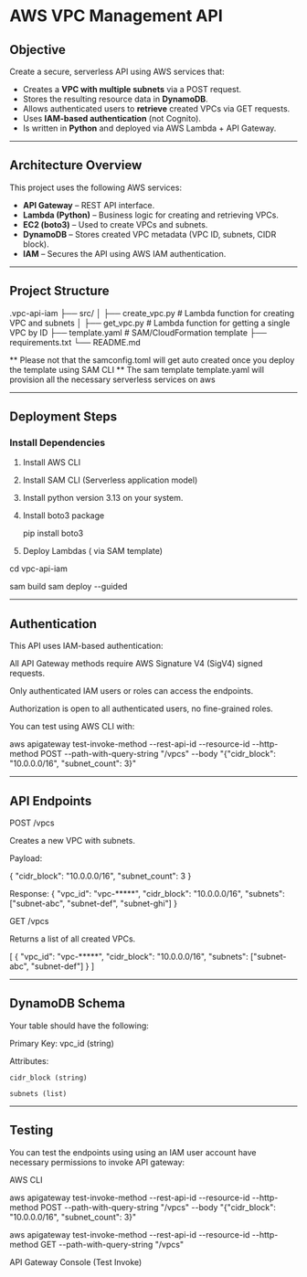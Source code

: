 #  AWS VPC Management API


##  Objective

Create a secure, serverless API using AWS services that:

- Creates a **VPC with multiple subnets** via a POST request.
- Stores the resulting resource data in **DynamoDB**.
- Allows authenticated users to **retrieve** created VPCs via GET requests.
- Uses **IAM-based authentication** (not Cognito).
- Is written in **Python** and deployed via AWS Lambda + API Gateway.

---

## Architecture Overview


This project uses the following AWS services:

- **API Gateway** – REST API interface.
- **Lambda (Python)** – Business logic for creating and retrieving VPCs.
- **EC2 (boto3)** – Used to create VPCs and subnets.
- **DynamoDB** – Stores created VPC metadata (VPC ID, subnets, CIDR block).
- **IAM** – Secures the API using AWS IAM authentication.

---

##  Project Structure


.vpc-api-iam
├── src/
│ ├── create_vpc.py # Lambda function for creating VPC and subnets
│ ├── get_vpc.py # Lambda function for getting a single VPC by ID
├── template.yaml # SAM/CloudFormation template 
├── requirements.txt
└── README.md

** Please not that the samconfig.toml will get auto created once you deploy the template using SAM CLI
** The sam template template.yaml will provision all the necessary serverless services on aws

---

##  Deployment Steps


### Install Dependencies

1. Install AWS CLI

2. Install SAM CLI (Serverless application model)

3. Install python version 3.13 on your system.

4. Install boto3 package 

   pip install boto3


5. Deploy Lambdas ( via SAM template)

cd vpc-api-iam

sam build
sam deploy --guided


---

##  Authentication


This API uses IAM-based authentication:

All API Gateway methods require AWS Signature V4 (SigV4) signed requests.

Only authenticated IAM users or roles can access the endpoints.

Authorization is open to all authenticated users, no fine-grained roles.

You can test using AWS CLI with:

aws apigateway test-invoke-method --rest-api-id <api-id> --resource-id <resource-id> --http-method POST --path-with-query-string "/vpcs" --body "{\"cidr_block\": \"10.0.0.0/16\", \"subnet_count\": 3}"

---

## API Endpoints

POST /vpcs

Creates a new VPC with subnets.

Payload:

{
  "cidr_block": "10.0.0.0/16",
  "subnet_count": 3
}

Response:
{
  "vpc_id": "vpc-*****",
  "cidr_block": "10.0.0.0/16",
  "subnets": ["subnet-abc", "subnet-def", "subnet-ghi"]
}

 GET /vpcs

Returns a list of all created VPCs.

[
  {
    "vpc_id": "vpc-*****",
    "cidr_block": "10.0.0.0/16",
    "subnets": ["subnet-abc", "subnet-def"]
  }
]

---


## DynamoDB Schema

Your table should have the following:

Primary Key: vpc_id (string)

Attributes:

    cidr_block (string)

    subnets (list)

---


## Testing

You can test the endpoints using using an IAM user account have necessary permissions to invoke API gateway:


AWS CLI

aws apigateway test-invoke-method --rest-api-id <api-gw-id> --resource-id <resource-id> --http-method POST --path-with-query-string "/vpcs" --body "{\"cidr_block\": \"10.0.0.0/16\", \"subnet_count\": 3}"

aws apigateway test-invoke-method --rest-api-id <api-gw-id>--resource-id <resource-id> --http-method GET --path-with-query-string "/vpcs" 

API Gateway Console (Test Invoke)
